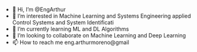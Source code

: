 - 👋 Hi, I’m @EngArthur
- 👀 I’m interested in Machine Learning and Systems Engineering applied Control Systems and System Identificati
- 🌱 I’m currently learning ML and DL Algorithms 
- 💞️ I’m looking to collaborate on Machine Learning and Deep Learning
- 📫 How to reach me eng.arthurmoreno@gmail

<!---
EngArthur/EngArthur is a ✨ special ✨ repository because its `README.md` (this file) appears on your GitHub profile.
You can click the Preview link to take a look at your changes.
--->
